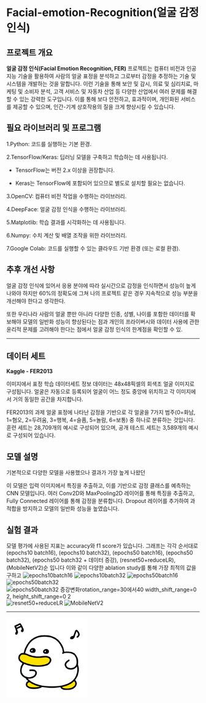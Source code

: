 # Facial-emotion-Recognition(얼굴 감정 인식)

## 프로젝트 개요
**얼굴 감정 인식(Facial Emotion Recognition, FER)** 프로젝트는 컴퓨터 비전과 인공지능 기술을 활용하여 사람의 얼굴 표정을 분석하고 그로부터 감정을 추정하는 기술 및 시스템을 개발하는 것을 말합니다.
이런 기술을 통해 보안 및 감시, 의료 및 심리치료, 마케팅 및 소비자 분석, 고객 서비스 및 자동차 산업 등 다양한 산업에서 여러 문제를 해결할 수 있는 강력한 도구입니다. 이를 통해 보다 안전하고, 효과적이며, 개인화된 서비스를 제공할 수 있으며, 인간-기계 상호작용의 질을 크게 향상시킬 수 있습니다.

## **필요 라이브러리 및 프로그램**

1.Python: 코드를 실행하는 기본 환경.

2.TensorFlow/Keras: 딥러닝 모델을 구축하고 학습하는 데 사용됩니다.

* TensorFlow는 버전 2.x 이상을 권장합니다.

* Keras는 TensorFlow에 포함되어 있으므로 별도로 설치할 필요는 없습니다.

3.OpenCV: 컴퓨터 비전 작업을 수행하는 라이브러리.

4.DeepFace: 얼굴 감정 인식을 수행하는 라이브러리.

5.Matplotlib: 학습 결과를 시각화하는 데 사용됩니다.

6.Numpy: 수치 계산 및 배열 조작을 위한 라이브러리.

7.Google Colab: 코드를 실행할 수 있는 클라우드 기반 환경 (또는 로컬 환경).


## 추후 개선 사항
얼굴 감정 인식에 있어서 응용 분야에 따라 실시간으로 감정을 인식하면서 성능이 높게 나와야 하지만 60%의 정확도에 그쳐 나의 프로젝트 같은 경우 지속적으로 성능 부분을 개선해야 한다고 생각한다.

또한 우리나라 사람의 얼굴 뿐만 아니라 다양한 인종, 성별, 나이를 포함한 데이터를 확보해야 모델의 일반화 성능이 향상된다는 점과 개인의 프라이버시와 데이터 사용에 관한 윤리적 문제를 고려해야 한다는 점에서 얼굴 감정 인식의 한계점을 확인할 수 있.


-----
## 데이터 세트
**Kaggle - FER2013**

이미지에서 표정 학습
데이터세트 정보
데이터는 48x48픽셀의 회색조 얼굴 이미지로 구성됩니다. 얼굴은 자동으로 등록되어 얼굴이 어느 정도 중앙에 위치하고 각 이미지에서 거의 동일한 공간을 차지합니다.

FER2013의 과제 얼굴 표정에 나타난 감정을 기반으로 각 얼굴을 7가지 범주(0=화남, 1=혐오, 2=두려움, 3=행복, 4=슬픔, 5=놀람, 6=보통) 중 하나로 분류하는 것입니다. 훈련 세트는 28,709개의 예시로 구성되어 있으며, 공개 테스트 세트는 3,589개의 예시로 구성되어 있습니다.

## 모델 설명
기본적으로 다양한 모델을 사용했으나 결과가 가장 높게 나왔던 

이 모델은 입력 이미지에서 특징을 추출하고, 이를 기반으로 감정 클래스를 예측하는 CNN 모델입니다. 여러 Conv2D와 MaxPooling2D 레이어를 통해 특징을 추출하고, Fully Connected 레이어를 통해 감정을 분류합니다. Dropout 레이어를 추가하여 과적합을 방지하고 모델의 일반화 성능을 높였습니다.

## 실험 결과
모델 평가에 사용된 지표는 accuracy와 f1 score가 있습니다. 그래프는 각각 순서대로 (epochs10 batch16), (epochs10 batch32), (epochs50 batch16), (epochs50 batch32), (epochs50 batch32 + 데이터 증강), (resnet50+reduceLR), (MobileNetV2)순 입니다
이와 같이 다양한 ablation study를 통해 가장 최적의 값을 구하고
![epochs10batch16](https://github.com/hyeoni0525/Facial-emotion-Recognition/assets/170999814/dae8787a-dd19-43c3-a01f-726f01dc6626)
![epochs10batch32](https://github.com/hyeoni0525/Facial-emotion-Recognition/assets/170999814/0c15e09e-a24e-4e02-8d7d-699e281df0de)
![epochs50batch16](https://github.com/hyeoni0525/Facial-emotion-Recognition/assets/170999814/0c18864a-ac64-41f2-aa5c-e364b5564281)
![epochs50batch32](https://github.com/hyeoni0525/Facial-emotion-Recognition/assets/170999814/5fbc9f51-5131-4670-b1e1-e82149277ada)
![epochs50batch32 증강변화rotation_range=30에서40 width_shift_range=0 2,          height_shift_range=0 2](https://github.com/hyeoni0525/Facial-emotion-Recognition/assets/170999814/edd450bd-710f-416a-a664-a48a3fedb698)
![resnet50+reduceLR](https://github.com/hyeoni0525/Facial-emotion-Recognition/assets/170999814/a0d4fd97-9b50-47fe-8f3d-8cf26c3bcf74)
![MobileNetV2](https://github.com/hyeoni0525/Facial-emotion-Recognition/assets/170999814/7137f830-4c8a-489a-a4cc-5683d1a13dfb)

***

![곽철이](곽철이.png)
